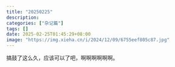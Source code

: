 ```yaml
---
title: "20250225"
description: 
categories: ["杂记篇"]
tags: []
date: 2025-02-25T01:45:29+08:00
image: "https://img.xieha.cn/i/2024/12/09/6755eef805c87.jpg"
---
```

搞鼓了这么久，应该可以了吧，啊啊啊啊啊啊。